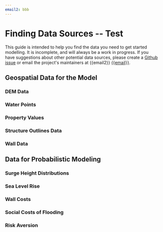 ```yaml
---
email2: bbb
---
```

# Finding Data Sources -- Test

This guide is intended to help you find the data you need to get started modelling. It is incomplete, and will always be a work in progress. If you have suggestions about other potential data sources, please create a [Github issue](https://github.com/zdb999/coast-def/issues) or email the project's maintainers at {{email2}} [{{email}}]({{email}}).

## Geospatial Data for the Model

### DEM Data

### Water Points

### Property Values 

### Structure Outlines Data

### Wall Data

## Data for Probabilistic Modeling

### Surge Height Distributions

### Sea Level Rise

### Wall Costs

### Social Costs of Flooding

### Risk Aversion

